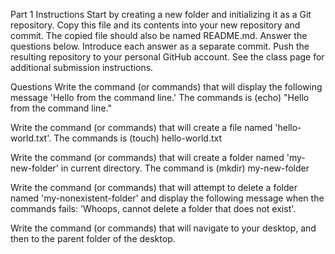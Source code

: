 Part 1
Instructions
Start by creating a new folder and initializing it as a Git repository.
Copy this file and its contents into your new repository and commit. The copied file should also be named README.md.
Answer the questions below. Introduce each answer as a separate commit.
Push the resulting repository to your personal GitHub account.
See the class page for additional submission instructions.

Questions
Write the command (or commands) that will display the following message 'Hello from the command line.'
The commands is (echo) "Hello from the command line."

Write the command (or commands) that will create a file named 'hello-world.txt'.
The commands is (touch) hello-world.txt

Write the command (or commands) that will create a folder named 'my-new-folder' in current directory.
The command is (mkdir) my-new-folder

Write the command (or commands) that will attempt to delete a folder named 'my-nonexistent-folder' and display the 
following message when the commands fails: 'Whoops, cannot delete a folder that does not exist'.


Write the command (or commands) that will navigate to your desktop, and then to the parent folder of the desktop.
